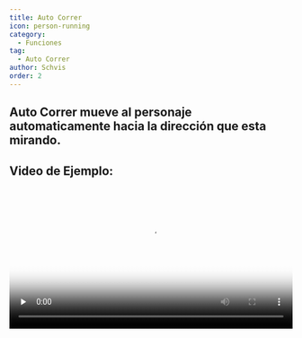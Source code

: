 ```yaml
---
title: Auto Correr
icon: person-running
category:
  - Funciones
tag:
  - Auto Correr
author: Schvis
order: 2
---
```


## Auto Correr mueve al personaje automaticamente hacia la dirección que esta mirando.

## Video de Ejemplo:

<video controls preload="none" width="100%" poster="https://nextcloud.atruicardona.xyz/s/QGyZW8KnWNtrsxi/preview"><source src="https://nextcloud.atruicardona.xyz/s/QGyZW8KnWNtrsxi/download" type="video/mp4"></video>

